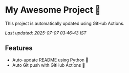 # My Awesome Project 🚀

This project is automatically updated using GitHub Actions.

_Last updated: 2025-07-07 03:46:43 IST_

## Features
- Auto-update README using Python 🐍
- Auto Git push with GitHub Actions 🤖
